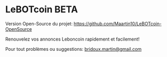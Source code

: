 # LeBOTcoin BETA

Version Open-Source du projet: https://github.com/Maartin10/LeBOTcoin-OpenSource

Renouvelez vos annonces Leboncoin rapidement et facilement!

Pour tout problèmes ou suggestions: bridoux.martin@gmail.com
